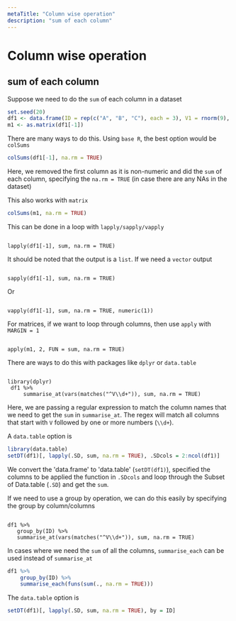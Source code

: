 ```yaml
---
metaTitle: "Column wise operation"
description: "sum of each column"
---
```


# Column wise operation



## sum of each column


Suppose we need to do the `sum` of each column in a dataset

```r
set.seed(20)
df1 <- data.frame(ID = rep(c("A", "B", "C"), each = 3), V1 = rnorm(9), V2 = rnorm(9))
m1 <- as.matrix(df1[-1])

```

There are many ways to do this.   Using `base R`, the best option would be `colSums`

```r
colSums(df1[-1], na.rm = TRUE)

```

Here, we removed the first column as it is non-numeric and did the `sum` of each column, specifying the `na.rm = TRUE` (in case there are any NAs in the dataset)

This also works with `matrix`

```r
colSums(m1, na.rm = TRUE)

```

This can be done in a loop with `lapply/sapply/vapply`

```

lapply(df1[-1], sum, na.rm = TRUE)

```

It should be noted that the output is a `list`.  If we need a `vector` output

```

sapply(df1[-1], sum, na.rm = TRUE)

```

Or

```

vapply(df1[-1], sum, na.rm = TRUE, numeric(1))

```

For matrices, if we want to loop through columns, then use `apply` with `MARGIN = 1`

```

apply(m1, 2, FUN = sum, na.rm = TRUE)

```

There are ways to do this with packages like `dplyr` or `data.table`

```

library(dplyr)
 df1 %>%
     summarise_at(vars(matches("^V\\d+")), sum, na.rm = TRUE)

```

Here, we are passing a regular expression to match the column names that we need to get the `sum` in `summarise_at`.  The regex will match all columns that start with `V` followed by one or more numbers (`\\d+`).

A `data.table` option is

```r
library(data.table)   
setDT(df1)[, lapply(.SD, sum, na.rm = TRUE), .SDcols = 2:ncol(df1)]

```

We convert the 'data.frame' to 'data.table' (`setDT(df1)`), specified the columns to be applied the function in `.SDcols` and loop through the Subset of Data.table (`.SD`) and get the `sum`.

If we need to use a group by operation, we can do this easily by specifying the group by column/columns

```

df1 %>%
   group_by(ID) %>%   
   summarise_at(vars(matches("^V\\d+")), sum, na.rm = TRUE)

```

In cases where we need the `sum` of all the columns, `summarise_each` can be used instead of `summarise_at`

```r
df1 %>%
    group_by(ID) %>%
    summarise_each(funs(sum(., na.rm = TRUE)))

```

The `data.table` option is

```r
setDT(df1)[, lapply(.SD, sum, na.rm = TRUE), by = ID]   

```

